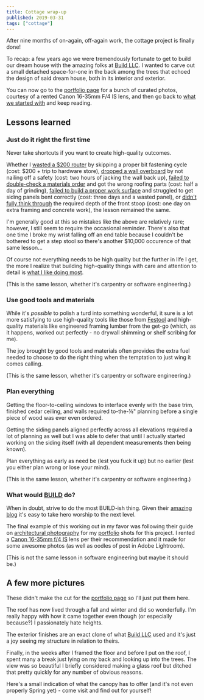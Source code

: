 ```yaml
---
title: Cottage wrap-up
published: 2019-03-31
tags: ["cottage"]
---
```


After nine months of on-again, off-again work, the cottage project is finally done!

To recap: a few years ago we were tremendously fortunate to get to build our dream house with the amazing folks at [Build LLC](https://www.buildllc.com/).
I wanted to carve out a small detached space-for-one in the back among the trees that echoed the design of said dream house,
both in its interior and exterior.

You can now go to the [portfolio page](/portfolio/cottage/) for a bunch of curated photos, courtesy of a rented Canon 16-35mm F/4 IS lens,
and then go back to [what we started with](/posts/cottage/intro/) and keep reading.

## Lessons learned

### Just do it right the first time

Never take shortcuts if you want to create high-quality outcomes.

Whether I [wasted a \$200 router](/posts/cottage/floor-framing/) by skipping a proper bit fastening cycle (cost: \$200 + trip to hardware store),
[dropped a wall overboard](/posts/cottage/wall-framing/) by not nailing off a safety (cost: two hours of jacking the wall back up),
[failed to double-check a materials order](/posts/cottage/roofing/) and got the wrong roofing parts (cost: half a day of grinding),
[failed to build a proper work surface](/posts/cottage/siding/) and struggled to get siding panels bent correctly (cost: three days and a wasted panel),
or [didn't fully think through](/posts/cottage/deck/) the required depth of the front stoop (cost: one day on extra framing and concrete work),
the lesson remained the same.

I'm generally good at this so mistakes like the above are relatively rare; however, I still seem to require the occasional reminder.
There's also that one time I broke my wrist falling off an end table because I couldn't be bothered to get a step stool
so there's another \$10,000 occurence of that same lesson...

Of course not everything needs to be high quality but the further in life I get,
the more I realize that building high-quality things with care and attention to detail is [what I like doing most](/hire-me/).

(This is the same lesson, whether it's carpentry or software engineering.)

### Use good tools and materials

While it's _possible_ to polish a turd into something wonderful,
it sure is a lot more satisfying to use high-quality tools like those from [Festool](https://www.festoolusa.com/)
and high-quality materials like engineered framing lumber from the get-go
(which, as it happens, worked out perfectly - no drywall shimming or shelf scribing for me).

The joy brought by good tools and materials often provides the extra fuel needed to choose to do the right thing when the temptation to just wing it comes calling.

(This is the same lesson, whether it's carpentry or software engineering.)

### Plan everything

Getting the floor-to-ceiling windows to interface evenly with the base trim, finished cedar ceiling, and walls
required to-the-&frac18;" planning before a single piece of wood was ever even ordered.

Getting the siding panels aligned perfectly across all elevations required a lot of planning as well
but I was able to defer that until I actually started working on the siding itself (with all dependent measurements then being known).

Plan everything as early as need be (lest you fuck it up) but no earlier (lest you either plan wrong or lose your mind).

(This is the same lesson, whether it's carpentry or software engineering.)

### What would [BUILD](https://www.buildllc.com/) do?

When in doubt, strive to do the most BUILD-ish thing.
Given their [amazing blog](http://blog.buildllc.com/) it's easy to take hero worship to the next level.

The final example of this working out in my favor was following their guide on [architectural photography](http://blog.buildllc.com/2016/07/an-architects-guide-to-photography/)
for my [portfolio](/portfolio/cottage/) shots for this project.
I rented a [Canon 16-35mm f/4 IS](https://www.borrowlenses.com/product/Canon-EF-1635mm-f4L-IS-USM-Lens) lens per their recommendation
and it made for some awesome photos (as well as oodles of post in Adobe Lightroom).

(This is not the same lesson in software engineering but maybe it should be.)

## A few more pictures

These didn't make the cut for the [portfolio page](/portfolio/cottage/) so I'll just put them here.

The roof has now lived through a fall and winter and did so wonderfully.
I'm really happy with how it came together even though (or especially because?) I passionately hate heights.

<?# SimpleFigure src="images/IMG_4023.jpg" caption="Finished roof close-up" /?>

The exterior finishes are an exact clone of what [Build LLC](https://www.buildllc.com/) used
and it's just a joy seeing my structure in relation to theirs.

<?# SimpleFigure src="images/IMG_4008.jpg" caption="Exterior shot looking out towards the main house" /?>

Finally, in the weeks after I framed the floor and before I put on the roof, I spent many a break
just lying on my back and looking up into the trees.
The view was so beautiful I briefly considered making a glass roof but ditched that pretty quickly for any number of obvious reasons.

Here's a small indication of what the canopy has to offer (and it's not even properly Spring yet) - come visit and find out for yourself!

<?# SimpleFigure src="images/IMG_4025.jpg" caption="Ad astra" /?>
